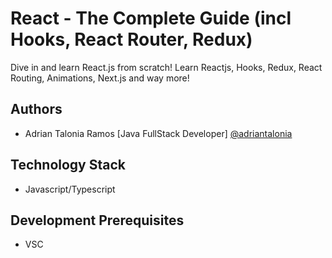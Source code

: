 # React - The Complete Guide (incl Hooks, React Router, Redux)

Dive in and learn React.js from scratch! Learn Reactjs, Hooks, Redux, React Routing, Animations, Next.js and way more!
## Authors

- Adrian Talonia Ramos [Java FullStack Developer] [@adriantalonia](https://github.com/adriantalonia)

## Technology Stack
- Javascript/Typescript

## Development Prerequisites
- VSC
